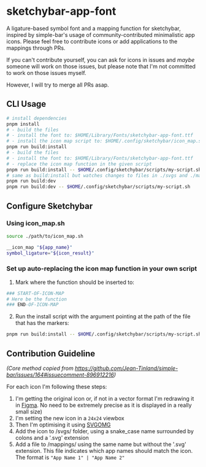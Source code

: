 # sketchybar-app-font
A ligature-based symbol font and a mapping function for sketchybar, inspired by simple-bar's usage of community-contributed minimalistic app icons.
Please feel free to contribute icons or add applications to the mappings through PRs.

If you can't contribute yourself, you can ask for icons in issues and *maybe* someone will work on those issues, but please note that I'm not committed to work on those issues myself.

However, I will try to merge all PRs asap.

## CLI Usage

```bash
# install dependencies
pnpm install
# - build the files
# - install the font to: $HOME/Library/Fonts/sketchybar-app-font.ttf
# - install the icon map script to: $HOME/.config/sketchybar/icon_map.sh
pnpm run build:install 
# - build the files
# - install the font to: $HOME/Library/Fonts/sketchybar-app-font.ttf
# - replace the icon map function in the given script
pnpm run build:install -- $HOME/.config/sketchybar/scripts/my-script.sh
# same as build:install but watches changes to files in ./svgs and ./mappings and refires
pnpm run build:dev
pnpm run build:dev -- $HOME/.config/sketchybar/scripts/my-script.sh
```

## Configure Sketchybar

### Using icon_map.sh

```bash
source ./path/to/icon_map.sh

__icon_map "${app_name}"
symbol_ligature="${icon_result}"
```

### Set up auto-replacing the icon map function in your own script

1. Mark where the function should be inserted to:
```bash
### START-OF-ICON-MAP
# Here be the function
### END-OF-ICON-MAP
```
2. Run the install script with the argument pointing at the path of the file that has the markers:
```bash
pnpm run build:install -- $HOME/.config/sketchybar/scripts/my-script.sh
```

## Contribution Guideline

*(Core method copied from https://github.com/Jean-Tinland/simple-bar/issues/164#issuecomment-896912216)*

For each icon I'm following these steps:

1. I'm getting the original icon or, if not in a vector format I'm redrawing it in [Figma](https://www.figma.com). No need to be extremely precise as it is displayed in a really small size)
2. I'm setting the new icon in a `24x24` viewbox
3. Then I'm optimising it using [SVGOMG](https://jakearchibald.github.io/svgomg/)
4. Add the icon to /svgs/ folder, using a snake_case name surrounded by colons and a '.svg' extension
5. Add a file to /mappings/ using the same name but without the '.svg' extension. This file indicates which app names should match the icon. The format is `"App Name 1" | "App Name 2"`
